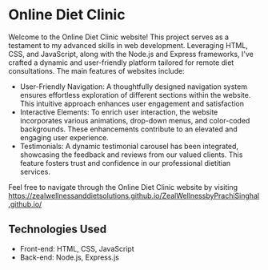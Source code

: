 # Online Diet Clinic
Welcome to the Online Diet Clinic website! This project serves as a testament to my advanced skills in web development. Leveraging HTML, CSS, and JavaScript, along with the Node.js and Express frameworks, I've crafted a dynamic and user-friendly platform tailored for remote diet consultations.
The main features of websites include:
* User-Friendly Navigation: A thoughtfully designed navigation system ensures effortless exploration of different sections within the website. This intuitive approach enhances user engagement and satisfaction
* Interactive Elements: To enrich user interaction, the website incorporates various animations, drop-down menus, and color-coded backgrounds. These enhancements contribute to an elevated and engaging user experience.
* Testimonials: A dynamic testimonial carousel has been integrated, showcasing the feedback and reviews from our valued clients. This feature fosters trust and confidence in our professional dietitian services.
  
Feel free to navigate through the Online Diet Clinic website by visiting https://zealwellnessanddietsolutions.github.io/ZealWellnessbyPrachiSinghal.github.io/

## Technologies Used

- Front-end: HTML, CSS, JavaScript
- Back-end: Node.js, Express.js


